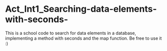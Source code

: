 # Act_Int1_Searching-data-elements-with-seconds-
This is a school code to search for data elements in a database, implementing a method with seconds and the map function.
Be free to use it :) 
